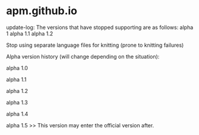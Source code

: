 # apm.github.io

update-log:
The versions that have stopped supporting are as follows:
alpha 1
alpha 1.1
alpha 1.2









Stop using separate language files for knitting (prone to knitting failures)



Alpha version history (will change depending on the situation):

alpha 1.0 

alpha 1.1

alpha 1.2

alpha 1.3

alpha 1.4

alpha 1.5 >> This version may enter the official version after.

